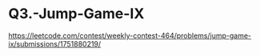 # Q3.-Jump-Game-IX
https://leetcode.com/contest/weekly-contest-464/problems/jump-game-ix/submissions/1751880219/
